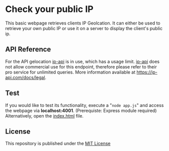 # Check your public IP

This basic webpage retrieves clients IP Geolcation.
It can either be used to retrieve your own public IP or use it on a server to display the client's public ip.

## API Reference

For the API gelocation [ip-api](https://ip-api.com) is in use, which has a usage limit.
[ip-api](https://ip-api.com) does not allow commercial use for this endpoint, therefore please refer to their pro service for unlimited queries.
More information available at https://ip-api.com/docs/legal.

## Test

If you would like to test its functionality, execute a "```node app.js```" and access the webpage via **localhost:4001**. 
(Prerequiste: Express module required)
Alternatively, open the [index.html](./public/index.html) file.

## License

This repository is published under the [MIT License](https://opensource.org/licenses/MIT)

